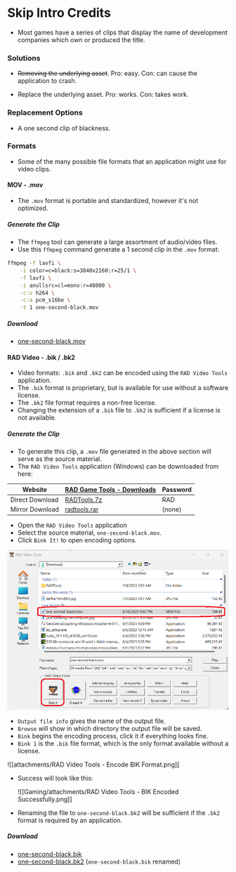 # Skip Intro Credits

- Most games have a series of clips that display the name of development companies which own or produced the title.

### Solutions

- ~~Removing the underlying asset~~.
	  Pro: easy.
	  Con: can cause the application to crash.

- Replace the underlying asset.
	  Pro: works.
	  Con: takes work.

### Replacement Options

- A one second clip of blackness.

### Formats

- Some of the many possible file formats that an application might use for video clips.

#### MOV - .mov
- The `.mov` format is portable and standardized, however it's not optimized.

##### Generate the Clip
- The `ffmpeg` tool can generate a large assortment of audio/video files.
- Use this `ffmpeg` command generate a 1 second clip in the `.mov` format:
```bash
ffmpeg -f lavfi \
	-i color=c=black:s=3840x2160:r=25/1 \
	-f lavfi \
	-i anullsrc=cl=mono:r=48000 \
	-c:v h264 \
	-c:a pcm_s16be \
	-t 1 one-second-black.mov
```

##### Download
- [one-second-black.mov](https://mega.nz/file/vNYU0IpT#6WKzEqy---eWrykLx8YiJgM278rjZTwE_ojjik1maMQ)

#### RAD Video - .bik / .bk2
- Video formats: `.bik` and `.bk2` can be encoded using the `RAD Video Tools` application.
- The `.bik` format is proprietary, but is available for use without a software license.
- The `.bk2` file format requires a non-free license.
- Changing the extension of a `.bik` file to `.bk2` is sufficient if a license is not available.

##### Generate the Clip
- To generate this clip, a `.mov` file generated in the above section will serve as the source material.
- The `RAD Video Tools` application (Windows) can be downloaded from here:

| Website         | [RAD Game Tools - Downloads](http://www.radgametools.com/bnkdown.htm)                                   | Password |
|-----------------|---------------------------------------------------------------------------|----------|
| Direct Download | [RADTools.7z](http://www.radgametools.com/down/Bink/RADTools.7z)                         | RAD      |
| Mirror Download | [radtools.rar](https://mega.nz/file/KY5yxLhJ#TeMMcgHpUnxaTuorL0Oem1owhtu1vi-EOAUe9iE7iVw) | (none)   |


- Open the `RAD Video Tools` application
- Select the source material, `one-second-black.mov`.
- Click `Bink It!` to open encoding options.

![Test](attachments/RAD%20Video%20Tools%20-%20Select%20Clip.png)

- `Output file info` gives the name of the output file.
- `Browse` will show in which directory the output file will be saved.
- `Bink` begins the encoding process, click it if everything looks fine.
- `Bink 1` is the `.bik` file format, which is the only format available without a license.
  
![[attachments/RAD Video Tools - Encode BIK Format.png]]

- Success will look like this:
  
  ![[Gaming/attachments/RAD Video Tools - BIK Encoded Successfully.png]]

- Renaming the file to `one-second-black.bk2` will be sufficient if the `.bk2` format is required by an application.

##### Download
- [one-second-black.bik](https://mega.nz/file/rV5FRaba#fIMlBaMkqtN4gnjOfK9clAUP3DTFqqDsJCvOFA3BIHg)
- [one-second-black.bk2](https://mega.nz/file/WUYykSxY#fIMlBaMkqtN4gnjOfK9clAUP3DTFqqDsJCvOFA3BIHg) (`one-second-black.bik` renamed)
